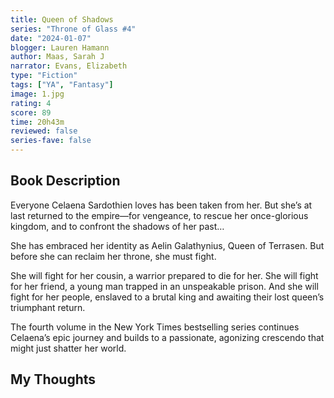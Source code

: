 ```yaml
---
title: Queen of Shadows
series: "Throne of Glass #4"
date: "2024-01-07"
blogger: Lauren Hamann
author: Maas, Sarah J
narrator: Evans, Elizabeth
type: "Fiction"
tags: ["YA", "Fantasy"]
image: 1.jpg
rating: 4
score: 89
time: 20h43m
reviewed: false
series-fave: false
---
```


## Book Description

Everyone Celaena Sardothien loves has been taken from her. But she’s at last returned to the empire—for vengeance, to rescue her once-glorious kingdom, and to confront the shadows of her past…

She has embraced her identity as Aelin Galathynius, Queen of Terrasen. But before she can reclaim her throne, she must fight.

She will fight for her cousin, a warrior prepared to die for her. She will fight for her friend, a young man trapped in an unspeakable prison. And she will fight for her people, enslaved to a brutal king and awaiting their lost queen’s triumphant return.

The fourth volume in the New York Times bestselling series continues Celaena’s epic journey and builds to a passionate, agonizing crescendo that might just shatter her world.

## My Thoughts
